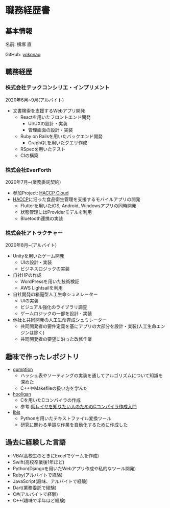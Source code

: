# 職務経歴書

## 基本情報

名前: 横塚 直

GitHub: [yokonao](https://github.com/yokonao)

## 職務経歴

### 株式会社テックコンシリエ・インプリメント

2020年6月~9月(アルバイト)

- 文書検索を支援するWebアプリ開発
  - Reactを用いたフロントエンド開発
    - UI/UXの設計・実装
    - 管理画面の設計・実装
  - Ruby on Railsを用いたバックエンド開発
    - GraphQLを用いたクエリ作成
  - RSpecを用いたテスト
  - CIの構築

### 株式会社EverForth

2020年7月~(業務委託契約)

- 参加Project: [HACCP Cloud](https://play.google.com/store/apps/details?id=jp.co.sato.haccpcloud)
- [HACCP](https://www.mhlw.go.jp/stf/seisakunitsuite/bunya/kenkou_iryou/shokuhin/haccp/index.html)に沿った食品衛生管理を支援するモバイルアプリの開発
  - Flutterを用いたiOS, Android, Windowsアプリの同時開発
  - 状態管理にはProviderモデルを利用
  - Bluetooth連携の実装

### 株式会社アトラクチャー

2020年8月~(アルバイト)

- Unityを用いたゲーム開発
  - UIの設計・実装
  - ビジネスロジックの実装
- 自社HPの作成
  - WordPressを用いた技術検証
  - AWS Lightsailを利用
- 自社開発の箱庭型人工生命シュミレーター
  - UIの実装
  - ビジュアル強化のライブラリ調査
  - ゲームロジックの一部を設計・実装
- 他社と共同開発の人工生命育成シュミレーター
  - 共同開発者の要件定義を基にアプリの大部分を設計・実装(人工生命エンジンは除く)
  - 共同開発者の要望に沿った改修作業

## 趣味で作ったレポジトリ


- [gumption](https://github.com/yokonao/gumption)
  - ハッシュ表やソーティングの実装を通してアルゴリズムについて知識を深めた
  - C++やMakefileの扱い方を学んだ
- [hooligan](https://github.com/tychy/hooligan)
  - Cを用いたCコンパイラの作成
  - 参考:[低レイヤを知りたい人のためのCコンパイラ作成入門](https://www.sigbus.info/compilerbook)
- [Ibis](https://github.com/yokonao/Ibis)
  - Pythonを用いたテキストファイル変換ツール
  - 研究に関わる単調な作業を自動化するために作成した

## 過去に経験した言語

- VBA(高校生のときにExcelでゲームを作成)
- Swift(高校卒業後1年ほど)
- Python(Djangoを用いたWebアプリ作成や私的なツール開発)
- Ruby(アルバイトで経験)
- JavaScript(趣味、アルバイトで経験)
- Dart(業務委託で経験)
- C#(アルバイトで経験)
- C++(趣味で半年ほど経験)
